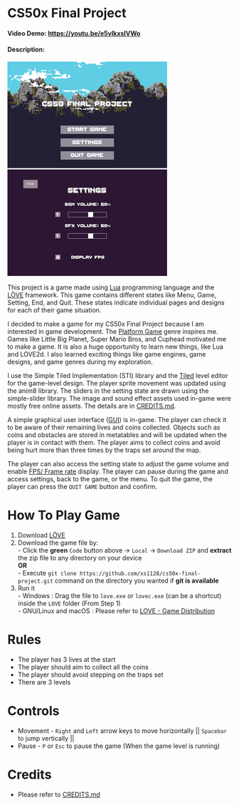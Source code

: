 # CS50x Final Project 
#### Video Demo:  <https://youtu.be/e5vlkxsIVWo>
#### Description:

![Menu](assets/images/Menu_Screenshot.png) ![Setting](assets/images/Setting_Screenshot.png)

This project is a game made using [Lua](https://www.lua.org/) programming language and the [LÖVE](https://love2d.org/) framework. This game contains different states like Menu, Game, Setting, End, and Quit. These states indicate individual pages and designs for each of their game situation. 

I decided to make a game for my CS50x Final Project because I am interested in game development. The [Platform Game](https://en.wikipedia.org/wiki/Platformer) genre inspires me. Games like Little Big Planet, Super Mario Bros, and Cuphead motivated me to make a game. It is also a huge opportunity to learn new things, like Lua and LOVE2d. I also learned exciting things like game engines, game designs, and game genres during my exploration.

I use the Simple Tiled Implementation (STI) library and the [Tiled](https://www.mapeditor.org/) level editor for the game-level design. The player sprite movement was updated using the anim8 library. The sliders in the setting state are drawn using the simple-slider library. The image and sound effect assets used in-game were mostly free online assets. The details are in [CREDITS.md](CREDITS.md).

A simple graphical user interface ([GUI](https://en.wikipedia.org/wiki/Graphical_user_interface)) is in-game. The player can check it to be aware of their remaining lives and coins collected. Objects such as coins and obstacles are stored in metatables and will be updated when the player is in contact with them. The player aims to collect coins and avoid being hurt more than three times by the traps set around the map. 

The player can also access the setting state to adjust the game volume and enable [FPS/ Frame rate](https://en.wikipedia.org/wiki/Frame_rate) display. The player can pause during the game and access settings, back to the game, or the menu. To quit the game, the player can press the `QUIT GAME` button and confirm.

# How To Play Game
1. Download [LÖVE](https://love2d.org/)
1. Download the game file by:<br>- Click the **green** `Code` button above -> `Local` -> `Download ZIP` and **extract** the zip file to any directory on your device<br>**OR**<br>- Execute `git clone https://github.com/xs1128/cs50x-final-project.git` command on the directory you wanted if **git is available**
1. Run it<br>- Windows : Drag the file to `love.exe` or `lovec.exe` (can be a shortcut) inside the `LOVE` folder (From Step 1)<br>- GNU/Linux and macOS : Please refer to [LOVE - Game Distribution](https://love2d.org/wiki/Game_Distribution)

# Rules
- The player has 3 lives at the start
- The player should aim to collect all the coins
- The player should avoid stepping on the traps set
- There are 3 levels

# Controls
- Movement -  `Right` and `Left` arrow keys to move horizontally || `Spacebar` to jump vertically ||
- Pause - `P` or `Esc` to pause the game (When the game level is running)

# Credits
- Please refer to [CREDITS.md](CREDITS.md)